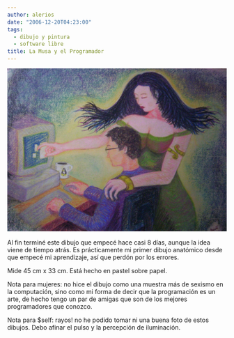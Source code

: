 ```yaml
---
author: alerios
date: "2006-12-20T04:23:00"
tags:
  - dibujo y pintura
  - software libre
title: La Musa y el Programador
---
```


![](/images/musa-y-programador.jpg)

Al fin terminé este dibujo que empecé hace casi 8 días, aunque la idea viene
de tiempo atrás. Es prácticamente mi primer dibujo anatómico desde que empecé
mi aprendizaje, así que perdón por los errores.

Mide 45 cm x 33 cm. Está hecho en pastel sobre papel.

Nota para mujeres: no hice el dibujo como una muestra más de sexismo en la
computación, sino como mi forma de decir que la programación es un arte, de
hecho tengo un par de amigas que son de los mejores programadores que conozco.

Nota para $self: rayos! no he podido tomar ni una buena foto de estos dibujos.
Debo afinar el pulso y la percepción de iluminación.

